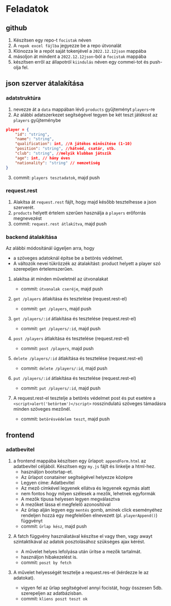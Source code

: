 # Feladatok
## github
1. Készítsen egy repo-t `focistak` néven
2. A `repok excel fájlba` jegyezze be a repo útvonalát
3. Klónozza le a repót saját tokenjével a `2022.12.12json` mappába
4. másoljon át mindent a `2022.12.12json`-ból a `focistak` mappába
5. készítsen erről az állapotról `kiindulás` néven egy commei-tot és push-olja fel.

## json szerver átalakítása
### adatstruktúra
1. nevezze át a `data` mappában lévő `products` gyűjteményt `players`-re
2. Az alábbi adatszerkezet segítségével tegyen be két teszt játékost az `players` gyűjteménybe
```json
player = {
    "id": "string", 
    "name": "string",
    "qualification": int, //A játékos minősítése (1-10)
    "position": "string", //hátvéd, csatár, stb.
    "club": "string", //melyik klubban játszik
    "age": int, // hány éves
    "nationality": "string" // nemzetiség
}
```
3. commit: `players tesztadatok`, majd push

### request.rest
1. Alakítsa át `request.rest` fájlt, hogy majd később tesztelhesse a json szerverét. 
2. `products` helyett értelem szerűen használja a `players` erőforrás megnevezést
3. commit: `request.rest átlakítva`, majd push

### backend átalakítása
Az alábbi módosítánál ügyeljen arra, hogy 
- a szöveges adatoknál építse be a betörés védelmet.
- A változók nevei tükrözzék az átalakítást: product helyett a player szó szerepeljen értelemszerűen.

1. alakítsa át minden műveletnél az útvonalakat
    - commit: `útvonalak cseréje`, majd push

2. `get /players` átlakítása és tesztelése (request.rest-el)
    - commit: `get /players`, majd push

3. `get /players/:id` átlakítása és tesztelése (request.rest-el)
    - commit: `get /players/:id`, majd push

4. `post /players` átlakítása és tesztelése (request.rest-el)
    - commit: `post /players`, majd push

5. `delete /players/:id` átlakítása és tesztelése (request.rest-el)
    - commit: `delete /players/:id`, majd push    

6. `put /players/:id` átlakítása és tesztelése (request.rest-el)
    - commit: `put /players/:id`, majd push

7. A request.rest-el tesztelje a betörés védelmet post és put esetére a `<script>alert('betörtem')</script>` rosszindulatú szöveges támadásra minden szöveges mezőnél.   
    - commit: `betörésvédelem teszt`, majd push

## frontend        
### adatbevitel
1. a frontend mappába készítsen egy űrlapot: `appendForm.html` az adatbevitel céljából. Készítsen egy `my.js` fájlt és linkelje a html-hez.
    - használjon bootsrtap-et.
    - Az űrlapot conatainer segítségével helyezze középre
    - Legyen címe: Adatbevitel
    - Az mező címkével legyenek ellátva és legyenek egymás alatt
    - nem fontos hogy milyen szélesek a mezők, lehetnek egyformák
    - A mezők típusa helyesen legyen megválasztva
    - A mezőket lássa el megfelelő azonosítóval
    - Az űrlap alján legyen egy `mentés` gomb, aminek click eseményéhez rendeljen hozzá egy megfelelően elnevezett (pl. `playerAppend()`) függvényt
    - commit: `űrlap kész`, majd push

<!-- 2. A függvény olvassa be az adatokat az űrlapról és készítse el a hozzáfűzendő newPlayer nevű objektumot, megfelelő id generálással, amihez építse be az alábbi függvényt:
```js
function idGen(){
    return Date.now().toString(36) + Math.random().toString(36).substr(2);
}
```
- commit: `playerAppend: newPlayer`  -->

2. A fatch függvény használatával készítse el vagy then, vagy awayt szintaktikával az adatok posztolásához szükséges ajax kérést. 
    - A művelet helyes lefolyása után ürítse a mezők tartalmát.
    - használjon hibakezelést is.
    - commit: `poszt by fetch`

3. A művelet helyességét tesztelje a request.res-el (kérdezze le az adatokat).
    - vigyen fel az űrlap segítségével annyi focistát, hogy összesen 5db. szerepeljen az adatbázisban.
    - commit: `kliens poszt teszt ok`


